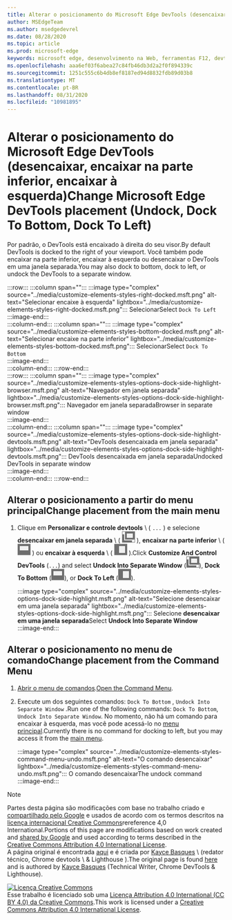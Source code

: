 ```yaml
---
title: Alterar o posicionamento do Microsoft Edge DevTools (desencaixar, encaixar na parte inferior, encaixar à esquerda)
author: MSEdgeTeam
ms.author: msedgedevrel
ms.date: 08/28/2020
ms.topic: article
ms.prod: microsoft-edge
keywords: microsoft edge, desenvolvimento na Web, ferramentas F12, devtools
ms.openlocfilehash: aaa6ef03f6abea27c84fb46db3d2a2f0f894339c
ms.sourcegitcommit: 1251c555c6b4db8ef8187ed94d8832fdb89d03b8
ms.translationtype: MT
ms.contentlocale: pt-BR
ms.lasthandoff: 08/31/2020
ms.locfileid: "10981895"
---
```

<!-- Copyright Kayce Basques 

   Licensed under the Apache License, Version 2.0 (the "License");
   you may not use this file except in compliance with the License.
   You may obtain a copy of the License at

       https://www.apache.org/licenses/LICENSE-2.0

   Unless required by applicable law or agreed to in writing, software
   distributed under the License is distributed on an "AS IS" BASIS,
   WITHOUT WARRANTIES OR CONDITIONS OF ANY KIND, either express or implied.
   See the License for the specific language governing permissions and
   limitations under the License.  -->





# <span data-ttu-id="3c07d-103">Alterar o posicionamento do Microsoft Edge DevTools (desencaixar, encaixar na parte inferior, encaixar à esquerda)</span><span class="sxs-lookup"><span data-stu-id="3c07d-103">Change Microsoft Edge DevTools placement (Undock, Dock To Bottom, Dock To Left)</span></span>   



<span data-ttu-id="3c07d-104">Por padrão, o DevTools está encaixado à direita do seu visor.</span><span class="sxs-lookup"><span data-stu-id="3c07d-104">By default DevTools is docked to the right of your viewport.</span></span>  <span data-ttu-id="3c07d-105">Você também pode encaixar na parte inferior, encaixar à esquerda ou desencaixar o DevTools em uma janela separada.</span><span class="sxs-lookup"><span data-stu-id="3c07d-105">You may also dock to bottom, dock to left, or undock the DevTools to a separate window.</span></span>  

:::row:::
   :::column span="":::
      :::image type="complex" source="../media/customize-elements-styles-right-docked.msft.png" alt-text="Selecionar encaixe à esquerda" lightbox="../media/customize-elements-styles-right-docked.msft.png":::
         <span data-ttu-id="3c07d-107">Selecionar</span><span class="sxs-lookup"><span data-stu-id="3c07d-107">Select</span></span> `Dock To Left`  
      :::image-end:::  
   :::column-end:::
   :::column span="":::
      :::image type="complex" source="../media/customize-elements-styles-bottom-docked.msft.png" alt-text="Selecionar encaixe na parte inferior" lightbox="../media/customize-elements-styles-bottom-docked.msft.png":::
         <span data-ttu-id="3c07d-109">Selecionar</span><span class="sxs-lookup"><span data-stu-id="3c07d-109">Select</span></span> `Dock To Bottom`  
      :::image-end:::  
   :::column-end:::
:::row-end:::  
:::row:::
   :::column span="":::
      :::image type="complex" source="../media/customize-elements-styles-options-dock-side-highlight-browser.msft.png" alt-text="Navegador em janela separada" lightbox="../media/customize-elements-styles-options-dock-side-highlight-browser.msft.png":::
         <span data-ttu-id="3c07d-111">Navegador em janela separada</span><span class="sxs-lookup"><span data-stu-id="3c07d-111">Browser in separate window</span></span>  
      :::image-end:::  
   :::column-end:::
   :::column span="":::
      :::image type="complex" source="../media/customize-elements-styles-options-dock-side-highlight-devtools.msft.png" alt-text="DevTools desencaixada em janela separada" lightbox="../media/customize-elements-styles-options-dock-side-highlight-devtools.msft.png":::
         <span data-ttu-id="3c07d-113">DevTools desencaixada em janela separada</span><span class="sxs-lookup"><span data-stu-id="3c07d-113">Undocked DevTools in separate window</span></span>  
      :::image-end:::  
   :::column-end:::
:::row-end:::  

## <span data-ttu-id="3c07d-114">Alterar o posicionamento a partir do menu principal</span><span class="sxs-lookup"><span data-stu-id="3c07d-114">Change placement from the main menu</span></span>   

1.  <span data-ttu-id="3c07d-115">Clique em **Personalizar e controle devtools** \ ( `...` \) e selecione **desencaixar em janela separada** \ ( ![ desencaixar ][ImageUndockIcon] \), **encaixar na parte inferior** \ ( ![ encaixar a parte inferior ][ImageBottomIcon] \) ou **encaixar à esquerda** \ ( ![ encaixar à esquerda ][ImageLeftIcon] \).</span><span class="sxs-lookup"><span data-stu-id="3c07d-115">Click **Customize And Control DevTools** \(`...`\) and select **Undock Into Separate Window** \(![Undock][ImageUndockIcon]\), **Dock To Bottom** \(![Dock To Bottom][ImageBottomIcon]\), or **Dock To Left** \(![Dock To Left][ImageLeftIcon]\).</span></span>  
    
    :::image type="complex" source="../media/customize-elements-styles-options-dock-side-highlight.msft.png" alt-text="Selecione desencaixar em uma janela separada" lightbox="../media/customize-elements-styles-options-dock-side-highlight.msft.png":::
       <span data-ttu-id="3c07d-117">Selecione **desencaixar em uma janela separada**</span><span class="sxs-lookup"><span data-stu-id="3c07d-117">Select **Undock Into Separate Window**</span></span>  
    :::image-end:::  
    
## <span data-ttu-id="3c07d-118">Alterar o posicionamento no menu de comando</span><span class="sxs-lookup"><span data-stu-id="3c07d-118">Change placement from the Command Menu</span></span>   

1.  <span data-ttu-id="3c07d-119">[Abrir o menu de comandos][DevtoolsCommandMenu].</span><span class="sxs-lookup"><span data-stu-id="3c07d-119">[Open the Command Menu][DevtoolsCommandMenu].</span></span>  
1.  <span data-ttu-id="3c07d-120">Execute um dos seguintes comandos: `Dock To Bottom` , `Undock Into Separate Window` .</span><span class="sxs-lookup"><span data-stu-id="3c07d-120">Run one of the following commands: `Dock To Bottom`, `Undock Into Separate Window`.</span></span>  <span data-ttu-id="3c07d-121">No momento, não há um comando para encaixar à esquerda, mas você pode acessá-lo no [menu principal](#change-placement-from-the-main-menu).</span><span class="sxs-lookup"><span data-stu-id="3c07d-121">Currently there is no command for docking to left, but you may access it from the [main menu](#change-placement-from-the-main-menu).</span></span>  
    
    :::image type="complex" source="../media/customize-elements-styles-command-menu-undo.msft.png" alt-text="O comando desencaixar" lightbox="../media/customize-elements-styles-command-menu-undo.msft.png":::
       <span data-ttu-id="3c07d-123">O comando desencaixar</span><span class="sxs-lookup"><span data-stu-id="3c07d-123">The undock command</span></span>  
    :::image-end:::  
    
<!--  
 


-->  

<!-- image links -->  

[ImageUndockIcon]: ../media/undock-icon.msft.png  
[ImageBottomIcon]: ../media/bottom-icon.msft.png  
[ImageLeftIcon]: ../media/left-icon.msft.png  

<!-- links -->  

[DevtoolsCommandMenu]: ../command-menu/index.md "Executar comandos com o menu de comando do Microsoft Edge DevTools | Documentos da Microsoft"  

> [!NOTE]
> <span data-ttu-id="3c07d-125">Partes desta página são modificações com base no trabalho criado e [compartilhado pelo Google][GoogleSitePolicies] e usados de acordo com os termos descritos na [licença internacional Creative Commons][CCA4IL]rereference 4,0 International.</span><span class="sxs-lookup"><span data-stu-id="3c07d-125">Portions of this page are modifications based on work created and [shared by Google][GoogleSitePolicies] and used according to terms described in the [Creative Commons Attribution 4.0 International License][CCA4IL].</span></span>  
> <span data-ttu-id="3c07d-126">A página original é encontrada [aqui](https://developers.google.com/web/tools/chrome-devtools/customize/placement) e é criada por [Kayce Basques][KayceBasques] \ (redator técnico, Chrome devtools \ & Lighthouse \).</span><span class="sxs-lookup"><span data-stu-id="3c07d-126">The original page is found [here](https://developers.google.com/web/tools/chrome-devtools/customize/placement) and is authored by [Kayce Basques][KayceBasques] \(Technical Writer, Chrome DevTools \& Lighthouse\).</span></span>  

[![Licença Creative Commons][CCby4Image]][CCA4IL]  
<span data-ttu-id="3c07d-128">Esse trabalho é licenciado sob uma [Licença Attribution 4.0 International (CC BY 4.0) da Creative Commons][CCA4IL].</span><span class="sxs-lookup"><span data-stu-id="3c07d-128">This work is licensed under a [Creative Commons Attribution 4.0 International License][CCA4IL].</span></span>  

[CCA4IL]: https://creativecommons.org/licenses/by/4.0  
[CCby4Image]: https://i.creativecommons.org/l/by/4.0/88x31.png  
[GoogleSitePolicies]: https://developers.google.com/terms/site-policies  
[KayceBasques]: https://developers.google.com/web/resources/contributors/kaycebasques  
